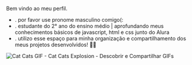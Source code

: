 Bem vindo ao meu perfil.

- . por favor use pronome masculino comigo(:
- . estudante do 2° ano do ensino médio | aprofundando meus conhecimentos básicos de javascript, html e css junto do Alura
- . utilizo esse espaço para minha organização e compartilhamento dos meus projetos desenvolvidos! 🧍‍♂️

<!--
**limschris/limschris** is a ✨ _special_ ✨ repository because its `README.md` (this file) appears on your GitHub profile.

Here are some ideas to get you started:

- 🔭 I’m currently working on ...
- 🌱 I’m currently learning ...
- 👯 I’m looking to collaborate on ...
- 🤔 I’m looking for help with ...
- 💬 Ask me about ...
- 📫 How to reach me: ...
- 😄 Pronouns: ...
- ⚡ Fun fact: ...
-->
![Cat Cats GIF - Cat Cats Explosion - Descobrir e Compartilhar GIFs](https://github.com/user-attachments/assets/93583ebb-e83e-4998-b6c8-2a701cddc974)
